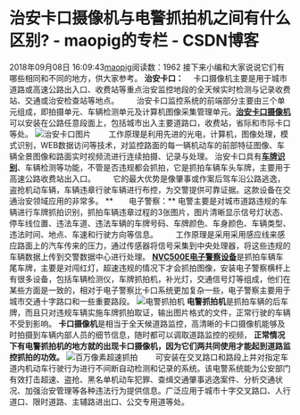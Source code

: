 # 治安卡口摄像机与电警抓拍机之间有什么区别? - maopig的专栏 - CSDN博客
2018年09月08日 16:09:43[maopig](https://me.csdn.net/maopig)阅读数：1962
接下来小编和大家说说它们有哪些相同和不同的地方，供大家参考。
**治安卡口：**
　卡口摄像机主要是用于城市道路或高速公路出入口、收费站等重点治安监控地段的全天候实时检测与记录收费站、交通或治安检查站等地点。
　　治安卡口监控系统的前端部分主要由三个单元组成，即拍摄单元、车辆检测单元及计算机图像采集管理单元。[**治安卡口摄像机**](http://www.maxfort.net.cn/gqznkkcp/)可以安装在公路任意段面上，包括城市出入主要道路口，收费站，省际和市际卡口等处。
![治安卡口图片](http://www.maxfort.net.cn/uploadfile/2016/0520/20160520980575.jpg)
　　工作原理是利用先进的光电，计算机，图像处理，模式识别，WEB数据访问等技术，对监控路面的每一辆机动车的前部特征图像、车辆全景图像和路面实时视频流进行连续拍摄、记录与处理。
治安卡口具有[**车牌识别**](http://www.maxfort.net.cn/gsxw/50.html)、车辆检测等功能，不管是否违规都会抓拍，它是抓拍车辆车头车牌，主要用于高速公路收费站出入口。
　　它的最大优势是像肇事或作案后驾车沿公路逃逸，盗抢机动车辆，车辆违章行驶车辆进行布控，为交警提供可靠证据。这款设备在交通治安领域应用的非常多。
**　　电子警察：**
电警主要是对城市道路违规的车辆进行车牌抓拍识别，抓拍车辆违章过程的3张图片，图片清晰显示信号灯状态、停车线位置、违法车道、违法车辆的车牌号码、车牌颜色、车身颜色、车辆类型、违法时间、地点、车速和行驶方向等信息。
　　工作原理是采用采用感应线来感应路面上的汽车传来的压力，通过传感器将信号采集到中央处理器，将这些违规的车辆数据上传到交警数据中心进行处理。
[**NVC500E电子警察设备**](http://www.maxfort.net.cn/xgjzwl/12.html)是抓拍车辆车尾车牌，主要是对闯红灯，超速违规的情况下才会抓拍图像，安装电子警察横杆上有很多设备，包括车辆检测仪，车牌抓拍机，补光灯，交通信号灯等组成，他们在某些方面是一致的，相对于电子警察比卡口系统更加复杂一些，电子警察主要用于城市交通十字路口和一些重要路段。
![电警抓拍机](http://www.maxfort.net.cn/uploadfile/2016/0520/20160520698263.jpg)
**电警抓拍机**是抓拍车辆的后车牌，而且只对违规车辆实施车牌抓拍取证，输出图片格式的文件，正常行驶的车辆不受到影响。
**卡口摄像机**是相当于全天候道路监控，高清晰的卡口摄像机能够及时拍摄到车辆内部人员的细节信息，随时都可以调取道路监控的视频，
**正常情况下有电警抓拍机的地方就的出现卡口摄像机，因为它们两共同使用才能起到道路监控抓拍的功效。**
![百万像素超速抓拍](http://www.maxfort.net.cn/uploadfile/2018/0508/20180508246705.png)
　　可安装在交叉路口和路段上并对指定车道内机动车行驶行为进行不间断自动检测和记录的系统。该电警系统能为公安部门有效打击超速、盗抢、黑名单机动车犯罪、查缉交通肇事逃逸案件、分析交通状况、加强治安管理等各种违法行为提供信息。广泛应用于城市十字交叉路口、人行道口、限时道路、主辅路进出口、公交专用道等处。
